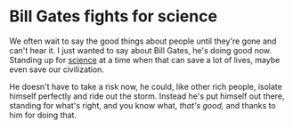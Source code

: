 # Bill Gates fights for science
We often wait to say the good things about people until they're gone and can't hear it. I just wanted to say about Bill Gates, he's doing good now. Standing up for <a href="https://www.washingtonpost.com/technology/2020/05/02/bill-gates-coronavirus-science/">science</a> at a time when that can save a lot of lives, maybe even save our civilization. 

He doesn't have to take a risk now, he could, like other rich people, isolate himself perfectly and ride out the storm. Instead he's put himself out there, standing for what's right, and you know what, <i>that's good, </i>and thanks to him for doing that. 

